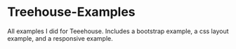 # Treehouse-Examples
All examples I did for Teeehouse. Includes a bootstrap example, a css layout example, and a responsive example.
